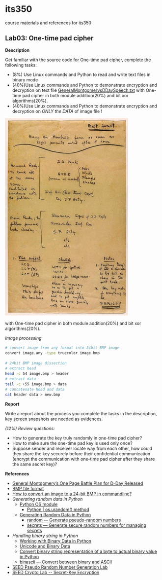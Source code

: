 # its350
course materials and references for its350

## Lab03: One-time pad cipher

__Description__

Get familiar with the source code for One-time pad cipher, complete the following tasks:

* (8%) Use Linux commands and Python to read and write text files in binary mode
* (40%)Use Linux commands and Python to demonstrate encryption and decryption on text file [GeneralMontgomerysDDaySpeech.txt](./data/GeneralMontgomerysDDaySpeech.txt) with One-time pad cipher in both module addition(20%) and bit xor algorithms(20%).
* (40%)Use Linux commands and Python to demonstrate encryption and decryption on _ONLY the DATA_ of image file !

![GeneralMontgomerysDDayPlan.jpg](./data/GeneralMontgomerysDDayPlan.jpg) 

with One-time pad cipher in both module addition(20%) and bit xor algorithms(20%).


*Image processing*

```bash
# convert image from any format into 24bit BMP image
convert image.any -type truecolor image.bmp

# 24bit BMP image dissection
# extract head
head -c 54 image.bmp > header
# extract data
tail -c +55 image.bmp > data
# concatenate head and data
cat header data > new.bmp
```

__Report__

Write a report about the process you complete the tasks in the description, key screen snapshots are needed as evidences.

_(12%) Review questions:_

* How to generate the key truly randomly in one-time pad cipher?
* How to make sure the one-time pad key is used only once?
* Suppose sender and receiver locate way from each other, how could they share the key securely before their confidential communication (encrypt the communication with one-time pad cipher after they share the same secret key)?



__References__
* [General Montgomery’s One Page Battle Plan for D-Day Released](https://www.warhistoryonline.com/war-articles/battle-plans-d-day-released.html)
* [BMP file format](https://en.wikipedia.org/wiki/BMP\_file\_format)
* [How to convert an image to a 24-bit BMP in commandline?](https://unix.stackexchange.com/questions/394003/how-to-convert-an-image-to-a-24-bit-bmp-in-commandline)
* _Generating random data in Python_
  * [Python OS module](https://docs.python.org/3/library/os.html)
    * [Python | os.urandom() method](https://www.geeksforgeeks.org/python-os-urandom-method/)
  * [Generating Random Data in Python](https://realpython.com/python-random/)
    * [random — Generate pseudo-random numbers](https://docs.python.org/3/library/random.html)
    * [secrets — Generate secure random numbers for managing secrets](https://docs.python.org/3/library/secrets.html)
* _Handling binary string in Python_
  * [Working with Binary Data in Python](https://www.devdungeon.com/content/working-binary-data-python)
  * [Unicode and Binary Data](https://learning-python.com/strings30.html)
  * [Convert binary string representation of a byte to actual binary value in Python](https://stackoverflow.com/questions/7213996/convert-binary-string-representation-of-a-byte-to-actual-binary-value-in-python)
  * [binascii — Convert between binary and ASCII](https://docs.python.org/3/library/binascii.html)
* [SEED Pseudo Random Number Generation Lab](https://seedsecuritylabs.org/Labs\_16.04/Crypto/Crypto\_Random\_Number/)
* [SEED Crypto Lab -- Secret-Key Encryption](https://seedsecuritylabs.org/Labs\_16.04/Crypto/Crypto\_Encryption/)


